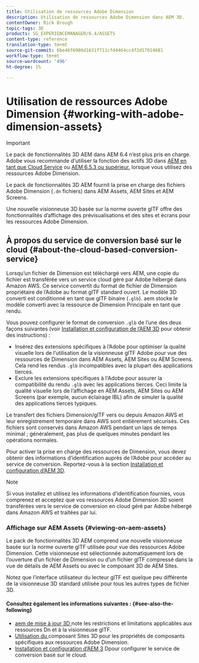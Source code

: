 ```yaml
---
title: Utilisation de ressources Adobe Dimension
description: Utilisation de ressources Adobe Dimension dans AEM 3D.
contentOwner: Rick Brough
topic-tags: 3D
products: SG_EXPERIENCEMANAGER/6.4/ASSETS
content-type: reference
translation-type: tm+mt
source-git-commit: 6be46f6986d1631f711cfd4464cc4f2d17014681
workflow-type: tm+mt
source-wordcount: '496'
ht-degree: 1%

---
```



# Utilisation de ressources Adobe Dimension {#working-with-adobe-dimension-assets}

>[!IMPORTANT]
>
>Le pack de fonctionnalités 3D AEM dans AEM 6.4 n’est plus pris en charge. Adobe vous recommande d&#39;utiliser la fonction des actifs 3D dans [AEM en tant que Cloud Service](https://experienceleague.adobe.com/docs/experience-manager-cloud-service/assets/dynamicmedia/assets-3d.html#dynamicmedia) ou [AEM 6.5.3 ou supérieur.](https://experienceleague.adobe.com/docs/experience-manager-65/assets/dynamic/assets-3d.html#dynamic) lorsque vous utilisez des ressources Adobe Dimension.

Le pack de fonctionnalités 3D AEM fournit la prise en charge des fichiers Adobe Dimension (`.dn` fichiers) dans AEM Assets, AEM Sites et AEM Screens.

Une nouvelle visionneuse 3D basée sur la norme ouverte glTF offre des fonctionnalités d’affichage des prévisualisations et des sites et écrans pour les ressources Adobe Dimension.

## À propos du service de conversion basé sur le cloud {#about-the-cloud-based-conversion-service}

Lorsqu’un fichier de Dimension est téléchargé vers AEM, une copie du fichier est transférée vers un service cloud géré par Adobe hébergé dans Amazon AWS. Ce service convertit du format de fichier de Dimension propriétaire de l’Adobe au format glTF standard ouvert. Le modèle 3D converti est conditionné en tant que glTF binaire (`.glb`). aem stocke le modèle converti avec la ressource de Dimension Principale en tant que rendu.

Vous pouvez configurer le format de conversion `.glb` de l’une des deux façons suivantes (voir [Installation et configuration de l’AEM 3D](install-config-3d.md) pour obtenir des instructions) :

* Insérez des extensions spécifiques à l’Adobe pour optimiser la qualité visuelle lors de l’utilisation de la visionneuse glTF Adobe pour vue des ressources de Dimension dans AEM Assets, AEM Sites ou AEM Screens. Cela rend les rendus `.glb` incompatibles avec la plupart des applications tierces.
* Exclure les extensions spécifiques à l&#39;Adobe pour assurer la compatibilité du rendu `.glb` avec les applications tierces. Ceci limite la qualité visuelle lors de l’affichage en AEM Assets, AEM Sites ou AEM Screens (par exemple, aucun éclairage IBL) afin de simuler la qualité des applications tierces typiques.

Le transfert des fichiers Dimension/glTF vers ou depuis Amazon AWS et leur enregistrement temporaire dans AWS sont entièrement sécurisés. Ces fichiers sont conservés dans Amazon AWS pendant un laps de temps minimal ; généralement, pas plus de quelques minutes pendant les opérations normales.

Pour activer la prise en charge des ressources de Dimension, vous devez obtenir des informations d’identification auprès de l’Adobe pour accéder au service de conversion. Reportez-vous à la section [Installation et configuration d’AEM 3D](install-config-3d.md).

>[!NOTE]
>
>Si vous installez et utilisez les informations d’identification fournies, vous comprenez et acceptez que vos ressources Adobe Dimension 3D soient transférées vers le service de conversion en cloud géré par Adobe hébergé dans Amazon AWS et traitées par lui.

### Affichage sur AEM Assets {#viewing-on-aem-assets}

Le pack de fonctionnalités 3D AEM comprend une nouvelle visionneuse basée sur la norme ouverte glTF utilisée pour vue des ressources Adobe Dimension. Cette visionneuse est sélectionnée automatiquement lors de l’ouverture d’un fichier de Dimension ou d’un fichier glTF compressé dans la vue de détails de AEM Assets ou avec le composant 3D de AEM Sites.

Notez que l’interface utilisateur du lecteur glTF est quelque peu différente de la visionneuse 3D standard utilisée pour tous les autres types de fichier 3D.

#### Consultez également les informations suivantes : {#see-also-the-following}

* [aem de mise à jour 3D ](/help/release-notes/aem3d-release-notes.md) note les restrictions et limitations applicables aux ressources Dn et à la visionneuse glTF.
* [Utilisation du ](using-the-3d-sites-component.md) composant Sites 3D pour les propriétés de composants spécifiques aux ressources Adobe Dimension.
* [Installation et configuration d’AEM 3](install-config-3d.md) Dpour configurer le service de conversion basé sur le cloud.

